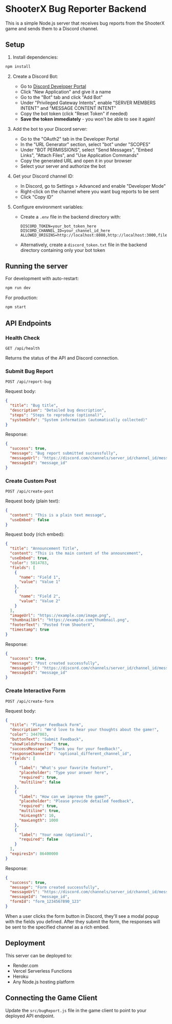# ShooterX Bug Reporter Backend

This is a simple Node.js server that receives bug reports from the ShooterX game and sends them to a Discord channel.

## Setup

1. Install dependencies:
```bash
npm install
```

2. Create a Discord Bot:
   - Go to [Discord Developer Portal](https://discord.com/developers/applications)
   - Click "New Application" and give it a name
   - Go to the "Bot" tab and click "Add Bot"
   - Under "Privileged Gateway Intents", enable "SERVER MEMBERS INTENT" and "MESSAGE CONTENT INTENT"
   - Copy the bot token (click "Reset Token" if needed)
   - **Save the token immediately** - you won't be able to see it again!

3. Add the bot to your Discord server:
   - Go to the "OAuth2" tab in the Developer Portal
   - In the "URL Generator" section, select "bot" under "SCOPES"
   - Under "BOT PERMISSIONS", select "Send Messages", "Embed Links", "Attach Files", and "Use Application Commands"
   - Copy the generated URL and open it in your browser
   - Select your server and authorize the bot

4. Get your Discord channel ID:
   - In Discord, go to Settings > Advanced and enable "Developer Mode"
   - Right-click on the channel where you want bug reports to be sent
   - Click "Copy ID"

5. Configure environment variables:
   - Create a `.env` file in the backend directory with:
     ```
     DISCORD_TOKEN=your_bot_token_here
     DISCORD_CHANNEL_ID=your_channel_id_here
     ALLOWED_ORIGINS=http://localhost:8080,http://localhost:3000,file://,electron://
     ```
   - Alternatively, create a `discord_token.txt` file in the backend directory containing only your bot token

## Running the server

For development with auto-restart:
```bash
npm run dev
```

For production:
```bash
npm start
```

## API Endpoints

### Health Check
```
GET /api/health
```
Returns the status of the API and Discord connection.

### Submit Bug Report
```
POST /api/report-bug
```

Request body:
```json
{
  "title": "Bug title",
  "description": "Detailed bug description",
  "steps": "Steps to reproduce (optional)",
  "systemInfo": "System information (automatically collected)"
}
```

Response:
```json
{
  "success": true,
  "message": "Bug report submitted successfully",
  "messageUrl": "https://discord.com/channels/server_id/channel_id/message_id",
  "messageId": "message_id"
}
```

### Create Custom Post
```
POST /api/create-post
```

Request body (plain text):
```json
{
  "content": "This is a plain text message",
  "useEmbed": false
}
```

Request body (rich embed):
```json
{
  "title": "Announcement Title",
  "content": "This is the main content of the announcement",
  "useEmbed": true,
  "color": 5814783,
  "fields": [
    {
      "name": "Field 1",
      "value": "Value 1"
    },
    {
      "name": "Field 2",
      "value": "Value 2"
    }
  ],
  "imageUrl": "https://example.com/image.png",
  "thumbnailUrl": "https://example.com/thumbnail.png",
  "footerText": "Posted from ShooterX",
  "timestamp": true
}
```

Response:
```json
{
  "success": true,
  "message": "Post created successfully",
  "messageUrl": "https://discord.com/channels/server_id/channel_id/message_id",
  "messageId": "message_id"
}
```

### Create Interactive Form
```
POST /api/create-form
```

Request body:
```json
{
  "title": "Player Feedback Form",
  "description": "We'd love to hear your thoughts about the game!",
  "color": 3447003,
  "buttonText": "Submit Feedback",
  "showFieldsPreview": true,
  "successMessage": "Thank you for your feedback!",
  "responseChannelId": "optional_different_channel_id",
  "fields": [
    {
      "label": "What's your favorite feature?",
      "placeholder": "Type your answer here",
      "required": true,
      "multiline": false
    },
    {
      "label": "How can we improve the game?",
      "placeholder": "Please provide detailed feedback",
      "required": true,
      "multiline": true,
      "minLength": 10,
      "maxLength": 1000
    },
    {
      "label": "Your name (optional)",
      "required": false
    }
  ],
  "expiresIn": 86400000
}
```

Response:
```json
{
  "success": true,
  "message": "Form created successfully",
  "messageUrl": "https://discord.com/channels/server_id/channel_id/message_id",
  "messageId": "message_id",
  "formId": "form_1234567890_123"
}
```

When a user clicks the form button in Discord, they'll see a modal popup with the fields you defined. After they submit the form, the responses will be sent to the specified channel as a rich embed.

## Deployment

This server can be deployed to:
- Render.com
- Vercel Serverless Functions
- Heroku
- Any Node.js hosting platform

## Connecting the Game Client

Update the `src/bugReport.js` file in the game client to point to your deployed API endpoint. 